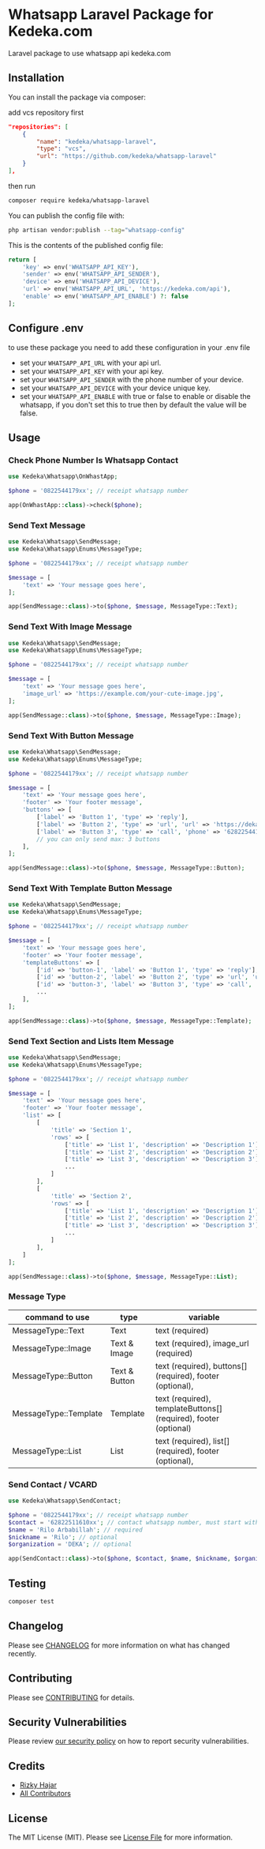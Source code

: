 # Whatsapp Laravel Package for Kedeka.com
Laravel package to use whatsapp api kedeka.com

## Installation

You can install the package via composer:

add vcs repository first
```json
"repositories": [
    {
        "name": "kedeka/whatsapp-laravel",
        "type": "vcs",
        "url": "https://github.com/kedeka/whatsapp-laravel"
    }
],
```

then run
```bash
composer require kedeka/whatsapp-laravel
```

You can publish the config file with:

```bash
php artisan vendor:publish --tag="whatsapp-config"
```

This is the contents of the published config file:

```php
return [
    'key' => env('WHATSAPP_API_KEY'),
    'sender' => env('WHATSAPP_API_SENDER'),
    'device' => env('WHATSAPP_API_DEVICE'),
    'url' => env('WHATSAPP_API_URL', 'https://kedeka.com/api'),
    'enable' => env('WHATSAPP_API_ENABLE') ?: false
];
```

## Configure .env

to use these package you need to add these configuration in your .env file
- set your `WHATSAPP_API_URL` with your api url.
- set your `WHATSAPP_API_KEY` with your api key.
- set your `WHATSAPP_API_SENDER` with the phone number of your device.
- set your `WHATSAPP_API_DEVICE` with your device unique key.
- set your `WHATSAPP_API_ENABLE` with true or false to enable or disable the whatsapp, if you don't set this to true then by default the value will be false.

## Usage

### Check Phone Number Is Whatsapp Contact

```php
use Kedeka\Whatsapp\OnWhastApp;

$phone = '0822544179xx'; // receipt whatsapp number

app(OnWhastApp::class)->check($phone);
```

### Send Text Message

```php
use Kedeka\Whatsapp\SendMessage;
use Kedeka\Whatsapp\Enums\MessageType;

$phone = '0822544179xx'; // receipt whatsapp number

$message = [
    'text' => 'Your message goes here',
];

app(SendMessage::class)->to($phone, $message, MessageType::Text);
```

### Send Text With Image Message

```php
use Kedeka\Whatsapp\SendMessage;
use Kedeka\Whatsapp\Enums\MessageType;

$phone = '0822544179xx'; // receipt whatsapp number

$message = [
    'text' => 'Your message goes here',
    'image_url' => 'https://example.com/your-cute-image.jpg',
];

app(SendMessage::class)->to($phone, $message, MessageType::Image);
```

### Send Text With Button Message

```php
use Kedeka\Whatsapp\SendMessage;
use Kedeka\Whatsapp\Enums\MessageType;

$phone = '0822544179xx'; // receipt whatsapp number

$message = [
    'text' => 'Your message goes here',
    'footer' => 'Your footer message',
    'buttons' => [
        ['label' => 'Button 1', 'type' => 'reply'],
        ['label' => 'Button 2', 'type' => 'url', 'url' => 'https://deka.dev'],
        ['label' => 'Button 3', 'type' => 'call', 'phone' => '62822544179xx'],
        // you can only send max: 3 buttons
    ],
];

app(SendMessage::class)->to($phone, $message, MessageType::Button);
```

### Send Text With Template Button Message

```php
use Kedeka\Whatsapp\SendMessage;
use Kedeka\Whatsapp\Enums\MessageType;

$phone = '0822544179xx'; // receipt whatsapp number

$message = [
    'text' => 'Your message goes here',
    'footer' => 'Your footer message',
    'templateButtons' => [
        ['id' => 'button-1', 'label' => 'Button 1', 'type' => 'reply'],
        ['id' => 'button-2', 'label' => 'Button 2', 'type' => 'url', 'url' => 'https://deka.dev'],
        ['id' => 'button-3', 'label' => 'Button 3', 'type' => 'call', 'phone' => '62822544179xx'],
        ...
    ],
];

app(SendMessage::class)->to($phone, $message, MessageType::Template);
```

### Send Text Section and Lists Item Message

```php
use Kedeka\Whatsapp\SendMessage;
use Kedeka\Whatsapp\Enums\MessageType;

$phone = '0822544179xx'; // receipt whatsapp number

$message = [
    'text' => 'Your message goes here',
    'footer' => 'Your footer message',
    'list' => [
        [
            'title' => 'Section 1',
            'rows' => [
                ['title' => 'List 1', 'description' => 'Description 1'],
                ['title' => 'List 2', 'description' => 'Description 2'],
                ['title' => 'List 3', 'description' => 'Description 3'],
                ...
            ]
        ],
        [
            'title' => 'Section 2',
            'rows' => [
                ['title' => 'List 1', 'description' => 'Description 1'],
                ['title' => 'List 2', 'description' => 'Description 2'],
                ['title' => 'List 3', 'description' => 'Description 3'],
                ...
            ]
        ],
    ]
];

app(SendMessage::class)->to($phone, $message, MessageType::List);
```

### Message Type
| command to use            | type          | variable                              |
|---------------------------|---------------|---------------------------------------|
| MessageType::Text          | Text          | text (required)    |
| MessageType::Image         | Text & Image  | text (required), image_url (required) |
| MessageType::Button        | Text & Button | text (required), buttons[] (required), footer (optional),   |
| MessageType::Template      | Template      | text (required), templateButtons[] (required), footer (optional) |
| MessageType::List          | List          | text (required), list[] (required), footer (optional),   |

### Send Contact / VCARD

```php
use Kedeka\Whatsapp\SendContact;

$phone = '0822544179xx'; // receipt whatsapp number
$contact = '62822511610xx'; // contact whatsapp number, must start with country code eg. 62
$name = 'Rilo Arbabillah'; // required
$nickname = 'Rilo'; // optional
$organization = 'DEKA'; // optional

app(SendContact::class)->to($phone, $contact, $name, $nickname, $organization);
```

## Testing

```bash
composer test
```

## Changelog

Please see [CHANGELOG](CHANGELOG.md) for more information on what has changed recently.

## Contributing

Please see [CONTRIBUTING](https://github.com/spatie/.github/blob/main/CONTRIBUTING.md) for details.

## Security Vulnerabilities

Please review [our security policy](../../security/policy) on how to report security vulnerabilities.

## Credits

- [Rizky Hajar](https://github.com/riskihajar)
- [All Contributors](../../contributors)

## License

The MIT License (MIT). Please see [License File](LICENSE.md) for more information.
